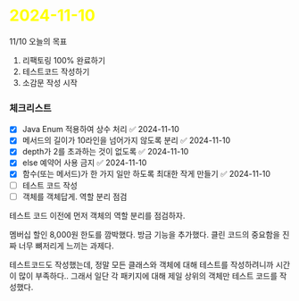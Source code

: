 # <span style="color:yellow">2024-11-10</span>

11/10 오늘의 목표
1. 리팩토링 100% 완료하기
2. 테스트코드 작성하기
3. 소감문 작성 시작



### 체크리스트
- [x] Java Enum 적용하여 상수 처리 ✅ 2024-11-10
- [x] 메서드의 길이가 10라인을 넘어가지 않도록 분리 ✅ 2024-11-10
- [x] depth가 2를 초과하는 것이 없도록 ✅ 2024-11-10
- [x] else 예약어 사용 금지 ✅ 2024-11-10
- [x] 함수(또는 메서드)가 한 가지 일만 하도록 최대한 작게 만들기 ✅ 2024-11-10
- [ ] 테스트 코드 작성
- [ ] 객체를 객체답게. 역할 분리 점검

테스트 코드 이전에 먼저 객체의 역할 분리를 점검하자.



멤버십 할인 8,000원 한도를 깜박했다. 방금 기능을 추가했다.
클린 코드의 중요함을 진짜 너무 뼈저리게 느끼는 과제다.



테스트코드도 작성했는데, 정말 모든 클래스와 객체에 대해 테스트를 작성하려니까 시간이 많이 부족하다..
그래서 일단 각 패키지에 대해 제일 상위의 객체만 테스트 코드를 작성했다.
